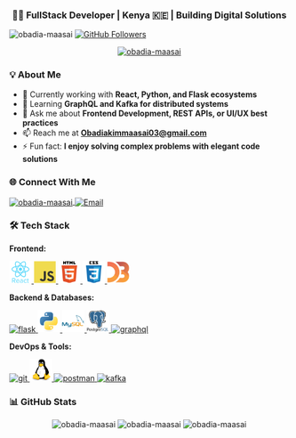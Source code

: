<h3 align="center">👨‍💻 FullStack Developer | Kenya 🇰🇪 | Building Digital Solutions</h3>

<p align="left"> 
  <img src="https://komarev.com/ghpvc/?username=obadia-maasai&label=Profile%20views&color=0e75b6&style=flat" alt="obadia-maasai" /> 
  <a href="https://github.com/obadia-maasai?tab=followers">
    <img src="https://img.shields.io/github/followers/obadia-maasai?label=Followers&style=social" alt="GitHub Followers">
  </a>
</p>

<p align="center"> 
  <a href="https://github.com/ryo-ma/github-profile-trophy">
    <img src="https://github-profile-trophy.vercel.app/?username=obadia-maasai&margin-w=15&column=7" alt="obadia-maasai" />
  </a> 
</p>

### 💡 About Me
- 🔭 Currently working with **React, Python, and Flask ecosystems**
- 🌱 Learning **GraphQL and Kafka for distributed systems**
- 💬 Ask me about **Frontend Development, REST APIs, or UI/UX best practices**
- 📫 Reach me at **Obadiakimmaasai03@gmail.com**
- ⚡ Fun fact: **I enjoy solving complex problems with elegant code solutions**

### 🌐 Connect With Me
<p align="left">
  <a href="https://linkedin.com/in/obadia-maasai" target="blank">
    <img align="center" src="https://raw.githubusercontent.com/rahuldkjain/github-profile-readme-generator/master/src/images/icons/Social/linked-in-alt.svg" alt="obadia-maasai" height="30" width="40" />
  </a>
  <a href="mailto:Obadiakimmaasai03@gmail.com">
    <img align="center" src="https://img.icons8.com/color/48/000000/gmail-new.png" alt="Email" height="30" width="40" />
  </a>
</p>

### 🛠️ Tech Stack
**Frontend:**  
<p align="left">
  <a href="https://reactjs.org/" target="_blank" rel="noreferrer"> 
    <img src="https://raw.githubusercontent.com/devicons/devicon/master/icons/react/react-original-wordmark.svg" alt="react" width="40" height="40"/> 
  </a>
  <a href="https://developer.mozilla.org/en-US/docs/Web/JavaScript" target="_blank" rel="noreferrer"> 
    <img src="https://raw.githubusercontent.com/devicons/devicon/master/icons/javascript/javascript-original.svg" alt="javascript" width="40" height="40"/> 
  </a>
  <a href="https://www.w3.org/html/" target="_blank" rel="noreferrer"> 
    <img src="https://raw.githubusercontent.com/devicons/devicon/master/icons/html5/html5-original-wordmark.svg" alt="html5" width="40" height="40"/> 
  </a>
  <a href="https://www.w3schools.com/css/" target="_blank" rel="noreferrer"> 
    <img src="https://raw.githubusercontent.com/devicons/devicon/master/icons/css3/css3-original-wordmark.svg" alt="css3" width="40" height="40"/> 
  </a>
  <a href="https://d3js.org/" target="_blank" rel="noreferrer"> 
    <img src="https://raw.githubusercontent.com/devicons/devicon/master/icons/d3js/d3js-original.svg" alt="d3js" width="40" height="40"/> 
  </a>
</p>

**Backend & Databases:**  
<p align="left">
  <a href="https://flask.palletsprojects.com/" target="_blank" rel="noreferrer"> 
    <img src="https://www.vectorlogo.zone/logos/pocoo_flask/pocoo_flask-icon.svg" alt="flask" width="40" height="40"/> 
  </a>
  <a href="https://www.python.org" target="_blank" rel="noreferrer"> 
    <img src="https://raw.githubusercontent.com/devicons/devicon/master/icons/python/python-original.svg" alt="python" width="40" height="40"/> 
  </a>
  <a href="https://www.mysql.com/" target="_blank" rel="noreferrer"> 
    <img src="https://raw.githubusercontent.com/devicons/devicon/master/icons/mysql/mysql-original-wordmark.svg" alt="mysql" width="40" height="40"/> 
  </a>
  <a href="https://www.postgresql.org" target="_blank" rel="noreferrer"> 
    <img src="https://raw.githubusercontent.com/devicons/devicon/master/icons/postgresql/postgresql-original-wordmark.svg" alt="postgresql" width="40" height="40"/> 
  </a>
  <a href="https://graphql.org" target="_blank" rel="noreferrer"> 
    <img src="https://www.vectorlogo.zone/logos/graphql/graphql-icon.svg" alt="graphql" width="40" height="40"/> 
  </a>
</p>

**DevOps & Tools:**  
<p align="left">
  <a href="https://git-scm.com/" target="_blank" rel="noreferrer"> 
    <img src="https://www.vectorlogo.zone/logos/git-scm/git-scm-icon.svg" alt="git" width="40" height="40"/> 
  </a>
  <a href="https://www.linux.org/" target="_blank" rel="noreferrer"> 
    <img src="https://raw.githubusercontent.com/devicons/devicon/master/icons/linux/linux-original.svg" alt="linux" width="40" height="40"/> 
  </a>
  <a href="https://postman.com" target="_blank" rel="noreferrer"> 
    <img src="https://www.vectorlogo.zone/logos/getpostman/getpostman-icon.svg" alt="postman" width="40" height="40"/> 
  </a>
  <a href="https://kafka.apache.org/" target="_blank" rel="noreferrer"> 
    <img src="https://www.vectorlogo.zone/logos/apache_kafka/apache_kafka-icon.svg" alt="kafka" width="40" height="40"/> 
  </a>
</p>

### 📊 GitHub Stats
<p align="center">
  <img src="https://github-readme-stats.vercel.app/api/top-langs?username=obadia-maasai&show_icons=true&locale=en&layout=compact&theme=vision-friendly-dark" alt="obadia-maasai" />
  <img src="https://github-readme-stats.vercel.app/api?username=obadia-maasai&show_icons=true&locale=en&theme=vision-friendly-dark" alt="obadia-maasai" />
  <img src="https://github-readme-streak-stats.herokuapp.com/?user=obadia-maasai&theme=vision-friendly-dark" alt="obadia-maasai" />
</p>
